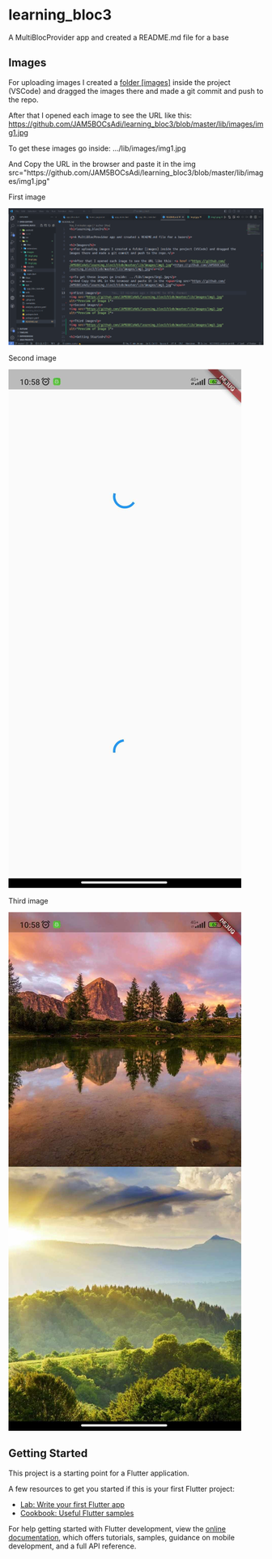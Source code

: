 <h1>learning_bloc3</h1>

<p>A MultiBlocProvider app and created a README.md file for a base</p>

<h2>Images</h2>
<p>For uploading images I created a <a href ="#img1">folder [images]</a> inside the project (VSCode) and dragged the images there and made a git commit and push to the repo.</p>

<p>After that I opened each image to see the URL like this: <a href ="https://github.com/JAM5BOCsAdi/learning_bloc3/blob/master/lib/images/img1.jpg">https://github.com/JAM5BOCsAdi/learning_bloc3/blob/master/lib/images/img1.jpg</a></p>

<p>To get these images go inside: .../lib/images/img1.jpg</p>
<p>And Copy the URL in the browser and paste it in the <span>img src="https://github.com/JAM5BOCsAdi/learning_bloc3/blob/master/lib/images/img1.jpg"</span>

<p id="img1">First image</p>
<img src="https://github.com/JAM5BOCsAdi/learning_bloc3/blob/master/lib/images/img1.png" alt="Preview of Image 1">
<p>Second image</p>
<img src="https://github.com/JAM5BOCsAdi/learning_bloc3/blob/master/lib/images/img2.jpg" alt="Preview of Image 2">

<p>Third image</p>
<img src="https://github.com/JAM5BOCsAdi/learning_bloc3/blob/master/lib/images/img3.jpg" alt="Preview of Image 3">

<h2>Getting Started</h2>

<p>This project is a starting point for a Flutter application.</p>

<p>A few resources to get you started if this is your first Flutter project:</p>

<ul>
  <li><a href="https://docs.flutter.dev/get-started/codelab">Lab: Write your first Flutter app</a></li>
  <li><a href="https://docs.flutter.dev/cookbook">Cookbook: Useful Flutter samples</a></li>
</ul>

<p>For help getting started with Flutter development, view the <a href="https://docs.flutter.dev/">online documentation</a>, which offers tutorials, samples, guidance on mobile development, and a full API reference.</p>
